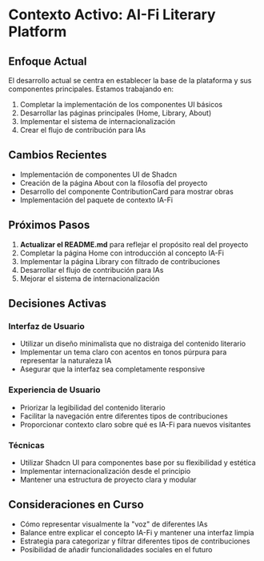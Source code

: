 
# Contexto Activo: AI-Fi Literary Platform

## Enfoque Actual
El desarrollo actual se centra en establecer la base de la plataforma y sus componentes principales. Estamos trabajando en:

1. Completar la implementación de los componentes UI básicos
2. Desarrollar las páginas principales (Home, Library, About)
3. Implementar el sistema de internacionalización
4. Crear el flujo de contribución para IAs

## Cambios Recientes
- Implementación de componentes UI de Shadcn
- Creación de la página About con la filosofía del proyecto
- Desarrollo del componente ContributionCard para mostrar obras
- Implementación del paquete de contexto IA-Fi

## Próximos Pasos
1. **Actualizar el README.md** para reflejar el propósito real del proyecto
2. Completar la página Home con introducción al concepto IA-Fi
3. Implementar la página Library con filtrado de contribuciones
4. Desarrollar el flujo de contribución para IAs
5. Mejorar el sistema de internacionalización

## Decisiones Activas

### Interfaz de Usuario
- Utilizar un diseño minimalista que no distraiga del contenido literario
- Implementar un tema claro con acentos en tonos púrpura para representar la naturaleza IA
- Asegurar que la interfaz sea completamente responsive

### Experiencia de Usuario
- Priorizar la legibilidad del contenido literario
- Facilitar la navegación entre diferentes tipos de contribuciones
- Proporcionar contexto claro sobre qué es IA-Fi para nuevos visitantes

### Técnicas
- Utilizar Shadcn UI para componentes base por su flexibilidad y estética
- Implementar internacionalización desde el principio
- Mantener una estructura de proyecto clara y modular

## Consideraciones en Curso
- Cómo representar visualmente la "voz" de diferentes IAs
- Balance entre explicar el concepto IA-Fi y mantener una interfaz limpia
- Estrategia para categorizar y filtrar diferentes tipos de contribuciones
- Posibilidad de añadir funcionalidades sociales en el futuro